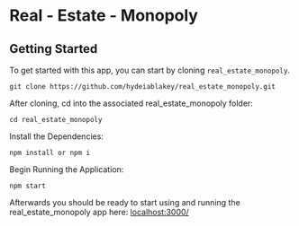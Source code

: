 Real - Estate - Monopoly
=======


Getting Started
-----
To get started with this app, you can start by cloning `real_estate_monopoly`. 
```
git clone https://github.com/hydeiablakey/real_estate_monopoly.git
```
After cloning, cd into the associated real_estate_monopoly folder:

```
cd real_estate_monopoly
```

Install the Dependencies:
```
npm install or npm i
```

Begin Running the Application:
```
npm start 
```

Afterwards you should be ready to start using and running the real_estate_monopoly app here: [localhost:3000/](http://localhost:3000/)
